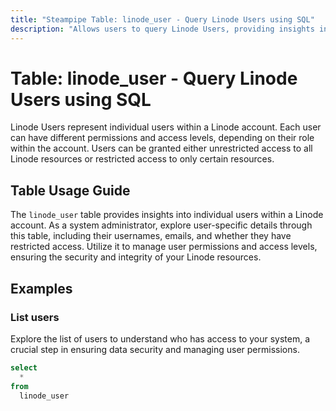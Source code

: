 ```yaml
---
title: "Steampipe Table: linode_user - Query Linode Users using SQL"
description: "Allows users to query Linode Users, providing insights into user information, including their usernames, emails, and restricted status."
---
```


# Table: linode_user - Query Linode Users using SQL

Linode Users represent individual users within a Linode account. Each user can have different permissions and access levels, depending on their role within the account. Users can be granted either unrestricted access to all Linode resources or restricted access to only certain resources.

## Table Usage Guide

The `linode_user` table provides insights into individual users within a Linode account. As a system administrator, explore user-specific details through this table, including their usernames, emails, and whether they have restricted access. Utilize it to manage user permissions and access levels, ensuring the security and integrity of your Linode resources.

## Examples

### List users
Explore the list of users to understand who has access to your system, a crucial step in ensuring data security and managing user permissions.

```sql
select
  *
from
  linode_user
```